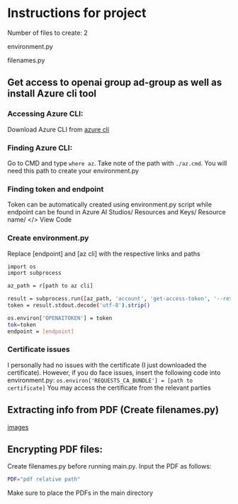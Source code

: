 # Instructions for project
Number of files to create: 2

environment.py

filenames.py

## Get access to openai group ad-group as well as install Azure cli tool
### Accessing Azure CLI:
Download Azure CLI from [azure cli](https://learn.microsoft.com/en-us/cli/azure/install-azure-cli-windows?tabs=azure-cli)
### Finding Azure CLI:
Go to CMD and type `where az`.
Take note of the path with `./az.cmd`. You will need this path to create your environment.py

### Finding token and endpoint
Token can be automatically created using environment.py script while endpoint can be found in Azure AI Studios/ Resources and Keys/ Resource name/ </> View Code

### Create environment.py
Replace [endpoint] and [az cli] with the respective links and paths
```sh
import os
import subprocess

az_path = r[path to az cli]

result = subprocess.run([az_path, 'account', 'get-access-token', '--resource', 'https://cognitiveservices.azure.com', '--query', 'accessToken', '-o', 'tsv'], stdout=subprocess.PIPE)
token = result.stdout.decode('utf-8').strip()

os.environ['OPENAITOKEN'] = token
tok=token
endpoint = [endpoint]

```

### Certificate issues
I personally had no issues with the certificate (I just downloaded the certificate). However, if you do face issues, insert the following code into environment.py:
`os.environ['REQUESTS_CA_BUNDLE'] = [path to certificate]`
You may access the certificate from the relevant parties

## Extracting info from PDF (Create filenames.py)
[images](https://medium.com/@alexaae9/python-how-to-extract-images-from-pdf-documents-9492a767a613#6a19)

## Encrypting PDF files:
Create filenames.py before running main.py. Input the PDF as follows:
```sh
PDF="pdf relative path"
```
Make sure to place the PDFs in the main directory 

